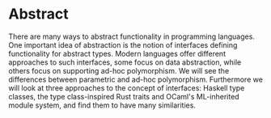 # Abstract

There are many ways to abstract functionality in programming languages. One important idea of abstraction is the notion of interfaces defining functionality for abstract types. Modern languages offer different approaches to such interfaces, some focus on data abstraction, while others focus on supporting ad-hoc polymorphism. We will see the differences between parametric and ad-hoc polymorphism. Furthermore we will look at three approaches to the concept of interfaces: Haskell type classes, the type class-inspired Rust traits and OCaml's ML-inherited module system, and find them to have many similarities.
